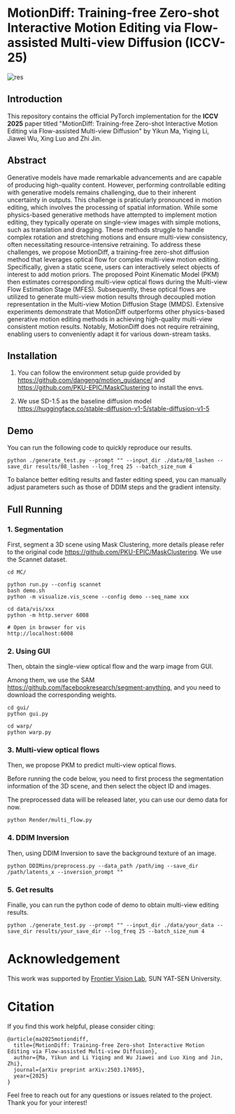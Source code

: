 # MotionDiff: Training-free Zero-shot Interactive Motion Editing via Flow-assisted Multi-view Diffusion (ICCV-25)



![res](https://github.com/Mr-Ma-yikun/MotionDiff/tree/master/dataset)



## Introduction

This repository contains the official PyTorch implementation for the **ICCV 2025** paper titled "MotionDiff: Training-free Zero-shot Interactive Motion Editing via Flow-assisted Multi-view Diffusion" by Yikun Ma, Yiqing Li, Jiawei Wu, Xing Luo and Zhi Jin.



## Abstract

Generative models have made remarkable advancements and are capable of producing high-quality content. However, performing controllable editing with generative models remains challenging, due to their inherent uncertainty in outputs. This challenge is praticularly pronounced in motion editing, which involves the processing of spatial information. While some physics-based generative methods have attempted to implement motion editing, they typically operate on single-view images with simple motions, such as translation and dragging. These methods struggle to handle complex rotation and stretching motions and ensure multi-view consistency, often necessitating resource-intensive retraining. To address these challenges, we propose MotionDiff, a training-free zero-shot diffusion method that leverages optical flow for complex multi-view motion editing. Specifically, given a static scene, users can interactively select objects of interest to add motion priors. The proposed Point Kinematic Model (PKM) then estimates corresponding multi-view optical flows during the Multi-view Flow Estimation Stage (MFES). Subsequently, these optical flows are utilized to generate multi-view motion results through decoupled motion representation in the Multi-view Motion Diffusion Stage (MMDS). Extensive experiments demonstrate that MotionDiff outperforms other physics-based generative motion editing methods in achieving high-quality multi-view consistent motion results. Notably, MotionDiff does not require retraining, enabling users to conveniently adapt it for various down-stream tasks.



## Installation

1. You can follow the environment setup guide provided by https://github.com/dangeng/motion_guidance/ and https://github.com/PKU-EPIC/MaskClustering to install the envs.

2. We use SD-1.5 as the baseline diffusion model https://huggingface.co/stable-diffusion-v1-5/stable-diffusion-v1-5

   

## Demo

You can run the following code to quickly reproduce our results. 

```
python ./generate_test.py --prompt "" --input_dir ./data/08_lashen --save_dir results/08_lashen --log_freq 25 --batch_size_num 4
```

To balance better editing results and faster editing speed, you can manually adjust parameters such as those of DDIM steps and the gradient intensity.



## Full Running

### 1. Segmentation

First, segment a 3D scene using Mask Clustering, more details please refer to the original code https://github.com/PKU-EPIC/MaskClustering.  We use the Scannet dataset.

```
cd MC/

python run.py --config scannet
bash demo.sh
python -m visualize.vis_scene --config demo --seq_name xxx

cd data/vis/xxx
python -m http.server 6008

# Open in browser for vis      
http://localhost:6008
```

### 2. Using GUI

Then, obtain the single-view optical flow and the warp image from GUI. 

Among them, we use the SAM https://github.com/facebookresearch/segment-anything, and you need to download the corresponding weights. 

```
cd gui/
python gui.py

cd warp/
python warp.py
```

### 3. Multi-view optical flows

Then, we propose PKM to predict multi-view optical flows. 

Before running the code below, you need to first process the segmentation information of the 3D scene, and then select the object ID and images. 

The preprocessed data will be released later, you can use our demo data for now. 

```
python Render/multi_flow.py
```

### 4. DDIM Inversion

Then, using DDIM Inversion to save the background texture of an image.

```
python DDIMins/preprocess.py --data_path /path/img --save_dir /path/latents_x --inversion_prompt ""
```

### 5. Get results

Finalle, you can run the python code of demo to obtain multi-view editing results.

```
python ./generate_test.py --prompt "" --input_dir ./data/your_data --save_dir results/your_save_dir --log_freq 25 --batch_size_num 4
```



# Acknowledgement

This work was supported by [Frontier Vision Lab](https://fvl2020.github.io/fvl.github.com/), SUN YAT-SEN University.

# Citation

If you find this work helpful, please consider citing:

```
@article{ma2025motiondiff,
  title={MotionDiff: Training-free Zero-shot Interactive Motion Editing via Flow-assisted Multi-view Diffusion},
  author={Ma, Yikun and Li Yiqing and Wu Jiawei and Luo Xing and Jin, Zhi},
  journal={arXiv preprint arXiv:2503.17695},
  year={2025}
}
```

Feel free to reach out for any questions or issues related to the project. Thank you for your interest!

